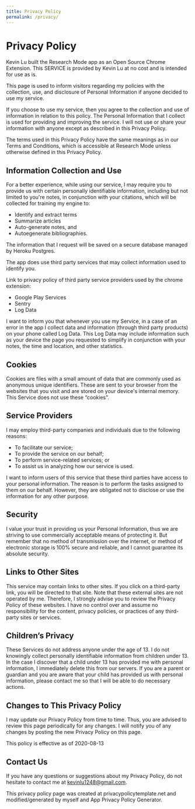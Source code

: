 ```yaml
---
title: Privacy Policy
permalink: /privacy/
---
```


# Privacy Policy

Kevin Lu built the Research Mode app as an Open Source Chrome Extension. This SERVICE is provided by Kevin Lu at no cost and is intended for use as is.

This page is used to inform visitors regarding my policies with the collection, use, and disclosure of Personal Information if anyone decided to use my service.

If you choose to use my service, then you agree to the collection and use of information in relation to this policy. The Personal Information that I collect is used for providing and improving the service. I will not use or share your information with anyone except as described in this Privacy Policy.

The terms used in this Privacy Policy have the same meanings as in our Terms and Conditions, which is accessible at Research Mode unless otherwise defined in this Privacy Policy.

## Information Collection and Use

For a better experience, while using our service, I may require you to provide us with certain personally identifiable information, including but not limited to you're notes, in conjunction with your citations, which will be collected for training my engine to:

* Identify and extract terms
* Summarize articles
* Auto-generate notes, and
* Autoegenerate bibliographies.

The information that I request will be saved on a secure database managed by Heroku Postgres.

The app does use third party services that may collect information used to identify you.

Link to privacy policy of third party service providers used by the chrome extension:

* Google Play Services
* Sentry
* Log Data

I want to inform you that whenever you use my Service, in a case of an error in the app I collect data and information (through third party products) on your phone called Log Data. This Log Data may include information such as your device the page you requested to simplify in conjunction with your notes, the time and location, and other statistics.

## Cookies

Cookies are files with a small amount of data that are commonly used as anonymous unique identifiers. These are sent to your browser from the websites that you visit and are stored on your device's internal memory. This Service does not use these “cookies”.

## Service Providers

I may employ third-party companies and individuals due to the following reasons:

* To facilitate our service;
* To provide the service on our behalf;
* To perform service-related services; or
* To assist us in analyzing how our service is used.

I want to inform users of this service that these third parties have access to your personal information. The reason is to perform the tasks assigned to them on our behalf. However, they are obligated not to disclose or use the information for any other purpose.

## Security

I value your trust in providing us your Personal Information, thus we are striving to use commercially acceptable means of protecting it. But remember that no method of transmission over the internet, or method of electronic storage is 100% secure and reliable, and I cannot guarantee its absolute security.

## Links to Other Sites

This service may contain links to other sites. If you click on a third-party link, you will be directed to that site. Note that these external sites are not operated by me. Therefore, I strongly advise you to review the Privacy Policy of these websites. I have no control over and assume no responsibility for the content, privacy policies, or practices of any third-party sites or services.

## Children’s Privacy

These Services do not address anyone under the age of 13. I do not knowingly collect personally identifiable information from children under 13. In the case I discover that a child under 13 has provided me with personal information, I immediately delete this from our servers. If you are a parent or guardian and you are aware that your child has provided us with personal information, please contact me so that I will be able to do necessary actions.

## Changes to This Privacy Policy

I may update our Privacy Policy from time to time. Thus, you are advised to review this page periodically for any changes. I will notify you of any changes by posting the new Privacy Policy on this page.

This policy is effective as of 2020-08-13

## Contact Us

If you have any questions or suggestions about my Privacy Policy, do not hesitate to contact me at kevinlu1248@gmail.com.

This privacy policy page was created at privacypolicytemplate.net and modified/generated by myself and App Privacy Policy Generator.
